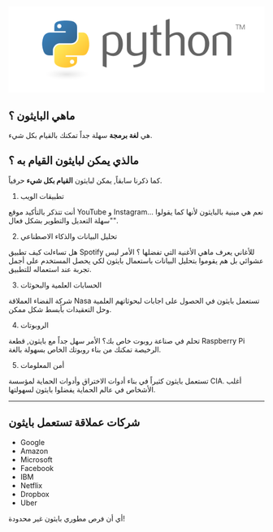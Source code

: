 ![python-logo](./assets/python-logo.png)

## ماهي البايثون ؟

هي **لغة برمجة** سهلة جداً تمكنك بالقيام بكل شيء.

## مالذي يمكن لبايثون القيام به ؟

كما ذكرنا سابقاً, يمكن لبايثون **القيام بكل شيء** حرفياً.

1. تطبيقات الويب

  أنت تتذكر بالتأكيد موقع YouTube و Instagram... نعم هي مبنية بالبايثون لأنها كما يقولوا "سهلة التعديل والتطوير بشكل فعال".

2. تحليل البيانات والذكاء الاصطناعي

  هل تساءلت كيف تطبيق Spotify للأغاني يعرف ماهي الأغنية التي تفضلها ؟
الأمر ليس عشوائي بل هم يقوموا بتحليل البيانات باستعمال بايثون لكي يحصل المستخدم على أجمل تجربة عند استعماله للتطبيق.

3. الحسابات العلمية والبحوثات

  شركة الفضاء العملاقة Nasa تستعمل بايثون في الحصول على اجابات لبحوثاتهم العلمية وحل التعقيدات بأبسط شكل ممكن.

4. الروبوتات

  تحلم في صناعة روبوت خاص بك؟
  الأمر سهل جداً مع بايثون, قطعة Raspberry Pi الرخيصة تمكنك من بناء روبوتك الخاص بسهولة بالغة.

5. أمن المعلومات

  تستعمل بايثون كثيراً في بناء أدوات الاختراق وأدوات الحماية لمؤسسة CIA. أغلب الأشخاص في عالم الحماية يفضلوا بايثون لسهولتها.

---

## شركات عملاقة تستعمل بايثون

* Google
* Amazon
* Microsoft
* Facebook
* IBM
* Netflix
* Dropbox
* Uber

أي أن فرص مطوري بايثون غير محدودة!